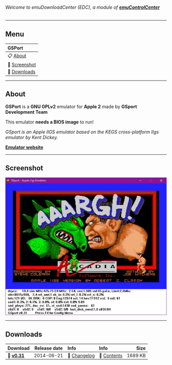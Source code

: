 ###### Welcome to emuDownloadCenter (EDC), a module of [**emuControlCenter**](https://github.com/PhoenixInteractiveNL/emuControlCenter/wiki)
***
## Menu
| **GSPort** |
|:---------|
| :clipboard: [About](#about) |
| :sunrise: [Screenshot](#screenshot) |
| :floppy_disk: [Downloads](#downloads) |
***
## About
**GSPort** is a **GNU GPLv2** emulator for **Apple 2** made by **GSport Development Team**

This emulator **needs a BIOS image** to run!

_GSport is an Apple IIGS emulator based on the KEGS cross-platform IIgs emulator by Kent Dickey._

[**Emulator website**](http://gsport.sourceforge.net/index.html)
***
## Screenshot
![](https://raw.githubusercontent.com/PhoenixInteractiveNL/edc-masterhook/master/downloadhooks/gsport/gsport_screen.jpg)
***
## Downloads
| Download | Release date  | Info       | Info       | Size       |
|:---------|:-------------:|:-----------|:-----------|-----------:|
| :floppy_disk: [**v0.31**](https://github.com/PhoenixInteractiveNL/edc-repo0002/raw/master/gsport/0.31.7z) | 2014-06-21 | :page_facing_up: [Changelog](https://github.com/PhoenixInteractiveNL/edc-repo0002/blob/master/gsport/0.31_changelog.txt) | :mag_right: [Contents](https://github.com/PhoenixInteractiveNL/edc-repo0002/blob/master/gsport/0.31_contents.txt) | 1689 KB |
